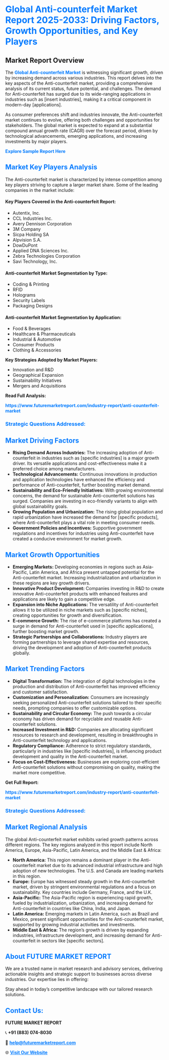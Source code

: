 <h1 style="color: #007BFF;">Global Anti-counterfeit Market Report 2025-2033: Driving Factors, Growth Opportunities, and Key Players</h1>

<section id="overview">
<h2>Market Report Overview</h2>
<p>The <a href="https://www.futuremarketreport.com/industry-report/anti-counterfeit-market" style="color: #007BFF; text-decoration: none;"><strong>Global Anti-counterfeit Market</strong></a> is witnessing significant growth, driven by increasing demand across various industries. This report delves into the key aspects of the Anti-counterfeit market, providing a comprehensive analysis of its current status, future potential, and challenges. The demand for Anti-counterfeit has surged due to its wide-ranging applications in industries such as [insert industries], making it a critical component in modern-day [applications].</p>
<p>As consumer preferences shift and industries innovate, the Anti-counterfeit market continues to evolve, offering both challenges and opportunities for stakeholders. The global market is expected to expand at a substantial compound annual growth rate (CAGR) over the forecast period, driven by technological advancements, emerging applications, and increasing investments by major players.</p>
</section>

<section id="overview">
<p><a href="https://www.futuremarketreport.com/request-sample/reportId=62409" style="color: #007BFF; text-decoration: none;"><strong>Explore Sample Report Here</strong></a></p>
</section>

<section id="key-players">
<h2 style="color: #007BFF;">Market Key Players Analysis</h2>
<p>The Anti-counterfeit market is characterized by intense competition among key players striving to capture a larger market share. Some of the leading companies in the market include:</p>
<h4>Key Players Covered in the Anti-counterfeit Report:</h4>
<ul><li>Autentix, Inc.</li><li>CCL Industries Inc.</li><li>Avery Dennison Corporation</li><li>3M Company</li><li>Sicpa Holding SA</li><li>Alpvision S.A.</li><li>DowDuPont</li><li>Applied DNA Sciences Inc.</li><li>Zebra Technologies Corporation</li><li>Savi Technology, Inc.</li></ul>
<h4>Anti-counterfeit Market Segmentation by Type:</h4>
<ul><li>Coding &amp; Printing</li><li>RFID</li><li>Holograms</li><li>Security Labels</li><li>Packaging Designs</li></ul>

<h4>Anti-counterfeit Market Segmentation by Application:</h4>
<ul><li>Food &amp; Beverages</li><li>Healthcare &amp; Pharmaceuticals</li><li>Industrial &amp; Automotive</li><li>Consumer Products</li><li>Clothing &amp; Accessories</li></ul>
<p><strong>Key Strategies Adopted by Market Players:</strong></p>
<ul>
<li>Innovation and R&D</li>
<li>Geographical Expansion</li>
<li>Sustainability Initiatives</li>
<li>Mergers and Acquisitions</li>
</ul>
</section>

<section>
<p><strong>Read Full Analysis: </strong></p><a href="https://www.futuremarketreport.com/industry-report/anti-counterfeit-market" style="color: #007BFF; text-decoration: none;"><strong>https://www.futuremarketreport.com/industry-report/anti-counterfeit-market</strong></a>
<h3 style="color: #007BFF;">Strategic Questions Addressed:</h3>
</section>

<section id="driving-factors">
<h2 style="color: #007BFF;">Market Driving Factors</h2>
<ul>
<li><strong>Rising Demand Across Industries:</strong> The increasing adoption of Anti-counterfeit in industries such as [specific industries] is a major growth driver. Its versatile applications and cost-effectiveness make it a preferred choice among manufacturers.</li>
<li><strong>Technological Advancements:</strong> Continuous innovations in production and application technologies have enhanced the efficiency and performance of Anti-counterfeit, further boosting market demand.</li>
<li><strong>Sustainability and Eco-Friendly Initiatives:</strong> With growing environmental concerns, the demand for sustainable Anti-counterfeit solutions has surged. Companies are investing in eco-friendly variants to align with global sustainability goals.</li>
<li><strong>Growing Population and Urbanization:</strong> The rising global population and rapid urbanization have increased the demand for [specific products], where Anti-counterfeit plays a vital role in meeting consumer needs.</li>
<li><strong>Government Policies and Incentives:</strong> Supportive government regulations and incentives for industries using Anti-counterfeit have created a conducive environment for market growth.</li>
</ul>
</section>

<section id="growth-opportunities">
<h2 style="color: #007BFF;">Market Growth Opportunities</h2>
<ul>
<li><strong>Emerging Markets:</strong> Developing economies in regions such as Asia-Pacific, Latin America, and Africa present untapped potential for the Anti-counterfeit market. Increasing industrialization and urbanization in these regions are key growth drivers.</li>
<li><strong>Innovative Product Development:</strong> Companies investing in R&D to create innovative Anti-counterfeit products with enhanced features and applications are likely to gain a competitive edge.</li>
<li><strong>Expansion into Niche Applications:</strong> The versatility of Anti-counterfeit allows it to be utilized in niche markets such as [specific niches], creating opportunities for growth and diversification.</li>
<li><strong>E-commerce Growth:</strong> The rise of e-commerce platforms has created a surge in demand for Anti-counterfeit used in [specific applications], further boosting market growth.</li>
<li><strong>Strategic Partnerships and Collaborations:</strong> Industry players are forming partnerships to leverage shared expertise and resources, driving the development and adoption of Anti-counterfeit products globally.</li>
</ul>
</section>

<section id="trending-factors">
<h2 style="color: #007BFF;">Market Trending Factors</h2>
<ul>
<li><strong>Digital Transformation:</strong> The integration of digital technologies in the production and distribution of Anti-counterfeit has improved efficiency and customer satisfaction.</li>
<li><strong>Customization and Personalization:</strong> Consumers are increasingly seeking personalized Anti-counterfeit solutions tailored to their specific needs, prompting companies to offer customizable options.</li>
<li><strong>Sustainability and Circular Economy:</strong> The push towards a circular economy has driven demand for recyclable and reusable Anti-counterfeit solutions.</li>
<li><strong>Increased Investment in R&D:</strong> Companies are allocating significant resources to research and development, resulting in breakthroughs in Anti-counterfeit technology and applications.</li>
<li><strong>Regulatory Compliance:</strong> Adherence to strict regulatory standards, particularly in industries like [specific industries], is influencing product development and quality in the Anti-counterfeit market.</li>
<li><strong>Focus on Cost-Effectiveness:</strong> Businesses are exploring cost-efficient Anti-counterfeit solutions without compromising on quality, making the market more competitive.</li>
</ul>
</section>

<section>
<p><strong>Get Full Report: </strong></p><a href="https://www.futuremarketreport.com/industry-report/anti-counterfeit-market" style="color: #007BFF; text-decoration: none;"><strong>https://www.futuremarketreport.com/industry-report/anti-counterfeit-market</strong></a>
<h3 style="color: #007BFF;">Strategic Questions Addressed:</h3>
</section>


<section id="regional-analysis">
<h2 style="color: #007BFF;">Market Regional Analysis</h2>
<p>The global Anti-counterfeit market exhibits varied growth patterns across different regions. The key regions analyzed in this report include North America, Europe, Asia-Pacific, Latin America, and the Middle East & Africa:</p>
<ul>
<li><strong>North America:</strong> This region remains a dominant player in the Anti-counterfeit market due to its advanced industrial infrastructure and high adoption of new technologies. The U.S. and Canada are leading markets in this region.</li>
<li><strong>Europe:</strong> Europe has witnessed steady growth in the Anti-counterfeit market, driven by stringent environmental regulations and a focus on sustainability. Key countries include Germany, France, and the U.K.</li>
<li><strong>Asia-Pacific:</strong> The Asia-Pacific region is experiencing rapid growth, fueled by industrialization, urbanization, and increasing demand for Anti-counterfeit in countries like China, India, and Japan.</li>
<li><strong>Latin America:</strong> Emerging markets in Latin America, such as Brazil and Mexico, present significant opportunities for the Anti-counterfeit market, supported by growing industrial activities and investments.</li>
<li><strong>Middle East & Africa:</strong> The region’s growth is driven by expanding industries, infrastructure development, and increasing demand for Anti-counterfeit in sectors like [specific sectors].</li>
</ul>
</section>

<footer>
<h2 style="color: #007BFF;">About FUTURE MARKET REPORT</h2>
<p>We are a trusted name in market research and advisory services, delivering actionable insights and strategic support to businesses across diverse industries. Our expertise lies in offering:</p>

<p>Stay ahead in today’s competitive landscape with our tailored research solutions.</p>

<h2 style="color: #007BFF;">Contact Us:</h2>
<p><strong>FUTURE MARKET REPORT</strong></p>
<p>📞 <strong>+91 (883) 074-8030</strong></p>
<p>📧 <strong><a href="mailto:help@futuremarketreport.com" style="color: #007BFF;">help@futuremarketreport.com</a></strong></p>
<p>🌐 <strong><a href="https://www.futuremarketreport.com/" style="color: #007BFF;">Visit Our Website</a></strong></p>
</footer>